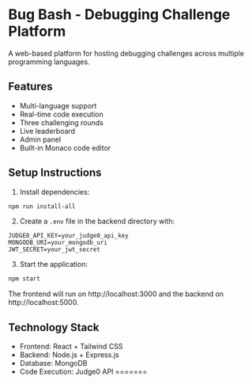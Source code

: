 # Bug Bash - Debugging Challenge Platform

A web-based platform for hosting debugging challenges across multiple programming languages.

## Features
- Multi-language support
- Real-time code execution
- Three challenging rounds
- Live leaderboard
- Admin panel
- Built-in Monaco code editor

## Setup Instructions

1. Install dependencies:
```bash
npm run install-all
```

2. Create a `.env` file in the backend directory with:
```
JUDGE0_API_KEY=your_judge0_api_key
MONGODB_URI=your_mongodb_uri
JWT_SECRET=your_jwt_secret
```

3. Start the application:
```bash
npm start
```

The frontend will run on http://localhost:3000 and the backend on http://localhost:5000.

## Technology Stack
- Frontend: React + Tailwind CSS
- Backend: Node.js + Express.js
- Database: MongoDB
- Code Execution: Judge0 API
=======
